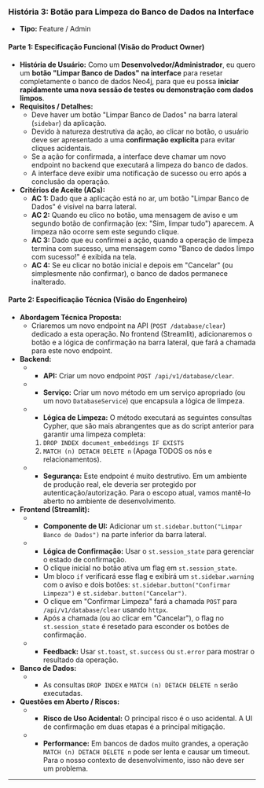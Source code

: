 ### História 3: Botão para Limpeza do Banco de Dados na Interface

*   **Tipo:** Feature / Admin

#### Parte 1: Especificação Funcional (Visão do Product Owner)

*   **História de Usuário:** Como um **Desenvolvedor/Administrador**, eu quero um **botão "Limpar Banco de Dados" na interface** para resetar completamente o banco de dados Neo4j, para que eu possa **iniciar rapidamente uma nova sessão de testes ou demonstração com dados limpos**.
*   **Requisitos / Detalhes:**
    *   Deve haver um botão "Limpar Banco de Dados" na barra lateral (`sidebar`) da aplicação.
    *   Devido à natureza destrutiva da ação, ao clicar no botão, o usuário deve ser apresentado a uma **confirmação explícita** para evitar cliques acidentais.
    *   Se a ação for confirmada, a interface deve chamar um novo endpoint no backend que executará a limpeza do banco de dados.
    *   A interface deve exibir uma notificação de sucesso ou erro após a conclusão da operação.
*   **Critérios de Aceite (ACs):**
    *   **AC 1:** Dado que a aplicação está no ar, um botão "Limpar Banco de Dados" é visível na barra lateral.
    *   **AC 2:** Quando eu clico no botão, uma mensagem de aviso e um segundo botão de confirmação (ex: "Sim, limpar tudo") aparecem. A limpeza não ocorre sem este segundo clique.
    *   **AC 3:** Dado que eu confirmei a ação, quando a operação de limpeza termina com sucesso, uma mensagem como "Banco de dados limpo com sucesso!" é exibida na tela.
    *   **AC 4:** Se eu clicar no botão inicial e depois em "Cancelar" (ou simplesmente não confirmar), o banco de dados permanece inalterado.

#### Parte 2: Especificação Técnica (Visão do Engenheiro)

*   **Abordagem Técnica Proposta:**
    *   Criaremos um novo endpoint na API (`POST /database/clear`) dedicado a esta operação. No frontend (Streamlit), adicionaremos o botão e a lógica de confirmação na barra lateral, que fará a chamada para este novo endpoint.
*   **Backend:**
    *   - **API:** Criar um novo endpoint `POST /api/v1/database/clear`.
    *   - **Serviço:** Criar um novo método em um serviço apropriado (ou um novo `DatabaseService`) que encapsula a lógica de limpeza.
    *   - **Lógica de Limpeza:** O método executará as seguintes consultas Cypher, que são mais abrangentes que as do script anterior para garantir uma limpeza completa:
        1.  `DROP INDEX document_embeddings IF EXISTS`
        2.  `MATCH (n) DETACH DELETE n` (Apaga TODOS os nós e relacionamentos).
    *   - **Segurança:** Este endpoint é muito destrutivo. Em um ambiente de produção real, ele deveria ser protegido por autenticação/autorização. Para o escopo atual, vamos mantê-lo aberto no ambiente de desenvolvimento.
*   **Frontend (Streamlit):**
    *   - **Componente de UI:** Adicionar um `st.sidebar.button("Limpar Banco de Dados")` na parte inferior da barra lateral.
    *   - **Lógica de Confirmação:** Usar o `st.session_state` para gerenciar o estado de confirmação.
        *   O clique inicial no botão ativa um flag em `st.session_state`.
        *   Um bloco `if` verificará esse flag e exibirá um `st.sidebar.warning` com o aviso e dois botões: `st.sidebar.button("Confirmar Limpeza")` e `st.sidebar.button("Cancelar")`.
        *   O clique em "Confirmar Limpeza" fará a chamada `POST` para `/api/v1/database/clear` usando `httpx`.
        *   Após a chamada (ou ao clicar em "Cancelar"), o flag no `st.session_state` é resetado para esconder os botões de confirmação.
    *   - **Feedback:** Usar `st.toast`, `st.success` ou `st.error` para mostrar o resultado da operação.
*   **Banco de Dados:**
    *   - As consultas `DROP INDEX` e `MATCH (n) DETACH DELETE n` serão executadas.
*   **Questões em Aberto / Riscos:**
    *   - **Risco de Uso Acidental:** O principal risco é o uso acidental. A UI de confirmação em duas etapas é a principal mitigação.
    *   - **Performance:** Em bancos de dados muito grandes, a operação `MATCH (n) DETACH DELETE n` pode ser lenta e causar um timeout. Para o nosso contexto de desenvolvimento, isso não deve ser um problema.

---